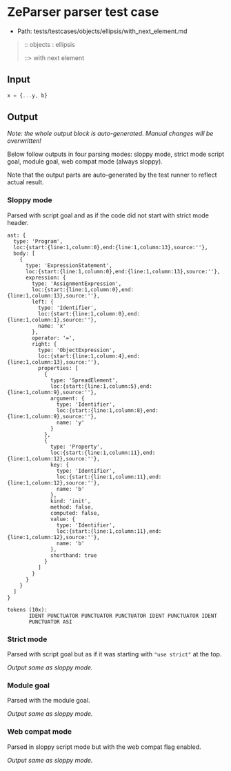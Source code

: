 # ZeParser parser test case

- Path: tests/testcases/objects/ellipsis/with_next_element.md

> :: objects : ellipsis
>
> ::> with next element

## Input

`````js
x = {...y, b}
`````

## Output

_Note: the whole output block is auto-generated. Manual changes will be overwritten!_

Below follow outputs in four parsing modes: sloppy mode, strict mode script goal, module goal, web compat mode (always sloppy).

Note that the output parts are auto-generated by the test runner to reflect actual result.

### Sloppy mode

Parsed with script goal and as if the code did not start with strict mode header.

`````
ast: {
  type: 'Program',
  loc:{start:{line:1,column:0},end:{line:1,column:13},source:''},
  body: [
    {
      type: 'ExpressionStatement',
      loc:{start:{line:1,column:0},end:{line:1,column:13},source:''},
      expression: {
        type: 'AssignmentExpression',
        loc:{start:{line:1,column:0},end:{line:1,column:13},source:''},
        left: {
          type: 'Identifier',
          loc:{start:{line:1,column:0},end:{line:1,column:1},source:''},
          name: 'x'
        },
        operator: '=',
        right: {
          type: 'ObjectExpression',
          loc:{start:{line:1,column:4},end:{line:1,column:13},source:''},
          properties: [
            {
              type: 'SpreadElement',
              loc:{start:{line:1,column:5},end:{line:1,column:9},source:''},
              argument: {
                type: 'Identifier',
                loc:{start:{line:1,column:8},end:{line:1,column:9},source:''},
                name: 'y'
              }
            },
            {
              type: 'Property',
              loc:{start:{line:1,column:11},end:{line:1,column:12},source:''},
              key: {
                type: 'Identifier',
                loc:{start:{line:1,column:11},end:{line:1,column:12},source:''},
                name: 'b'
              },
              kind: 'init',
              method: false,
              computed: false,
              value: {
                type: 'Identifier',
                loc:{start:{line:1,column:11},end:{line:1,column:12},source:''},
                name: 'b'
              },
              shorthand: true
            }
          ]
        }
      }
    }
  ]
}

tokens (10x):
       IDENT PUNCTUATOR PUNCTUATOR PUNCTUATOR IDENT PUNCTUATOR IDENT
       PUNCTUATOR ASI
`````

### Strict mode

Parsed with script goal but as if it was starting with `"use strict"` at the top.

_Output same as sloppy mode._

### Module goal

Parsed with the module goal.

_Output same as sloppy mode._

### Web compat mode

Parsed in sloppy script mode but with the web compat flag enabled.

_Output same as sloppy mode._
